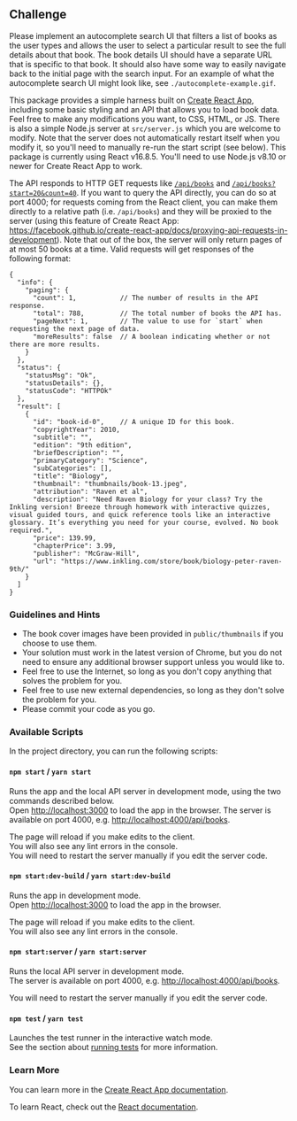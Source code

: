 ## Challenge

Please implement an autocomplete search UI that filters a list of books as the user types and allows the user to select a particular result to see the full details about that book. The book details UI should have a separate URL that is specific to that book. It should also have some way to easily navigate back to the initial page with the search input. For an example of what the autocomplete search UI might look like, see `./autocomplete-example.gif`.

This package provides a simple harness built on [Create React App](https://github.com/facebook/create-react-app), including some basic styling and an API that allows you to load book data. Feel free to make any modifications you want, to CSS, HTML, or JS. There is also a simple Node.js server at `src/server.js` which you are welcome to modify. Note that the server does not automatically restart itself when you modify it, so you'll need to manually re-run the start script (see below). This package is currently using React v16.8.5. You'll need to use Node.js v8.10 or newer for Create React App to work.

The API responds to HTTP GET requests like [`/api/books`](http://localhost:4000/api/books) and [`/api/books?start=20&count=40`](http://localhost:4000/api/books?start=20&count=40). If you want to query the API directly, you can do so at port 4000; for requests coming from the React client, you can make them directly to a relative path (i.e. `/api/books`) and they will be proxied to the server (using this feature of Create React App: https://facebook.github.io/create-react-app/docs/proxying-api-requests-in-development). Note that out of the box, the server will only return pages of at most 50 books at a time. Valid requests will get responses of the following format:

```
{
  "info": {
    "paging": {
      "count": 1,           // The number of results in the API response.
      "total": 788,         // The total number of books the API has.
      "pageNext": 1,        // The value to use for `start` when requesting the next page of data.
      "moreResults": false  // A boolean indicating whether or not there are more results.
    }
  },
  "status": {
    "statusMsg": "Ok",
    "statusDetails": {},
    "statusCode": "HTTPOk"
  },
  "result": [
    {
      "id": "book-id-0",    // A unique ID for this book.
      "copyrightYear": 2010,
      "subtitle": "",
      "edition": "9th edition",
      "briefDescription": "",
      "primaryCategory": "Science",
      "subCategories": [],
      "title": "Biology",
      "thumbnail": "thumbnails/book-13.jpeg",
      "attribution": "Raven et al",
      "description": "Need Raven Biology for your class? Try the Inkling version! Breeze through homework with interactive quizzes, visual guided tours, and quick reference tools like an interactive glossary. It’s everything you need for your course, evolved. No book required.",
      "price": 139.99,
      "chapterPrice": 3.99,
      "publisher": "McGraw-Hill",
      "url": "https://www.inkling.com/store/book/biology-peter-raven-9th/"
    }
  ]
}
```

### Guidelines and Hints

* The book cover images have been provided in `public/thumbnails` if you choose to use them.
* Your solution must work in the latest version of Chrome, but you do not need to ensure any additional browser support unless you would like to.
* Feel free to use the Internet, so long as you don't copy anything that solves the problem for you.
* Feel free to use new external dependencies, so long as they don't solve the problem for you.
* Please commit your code as you go. 

### Available Scripts

In the project directory, you can run the following scripts:

#### `npm start` / `yarn start`

Runs the app and the local API server in development mode, using the two commands described below.<br>
Open [http://localhost:3000](http://localhost:3000) to load the app in the browser. The server is available on port 4000, e.g. [http://localhost:4000/api/books](http://localhost:4000/api/books).

The page will reload if you make edits to the client.<br>
You will also see any lint errors in the console.<br>
You will need to restart the server manually if you edit the server code.

#### `npm start:dev-build` / `yarn start:dev-build`

Runs the app in development mode.<br>
Open [http://localhost:3000](http://localhost:3000) to load the app in the browser.

The page will reload if you make edits to the client.<br>
You will also see any lint errors in the console.

#### `npm start:server` / `yarn start:server`

Runs the local API server in development mode.<br>
The server is available on port 4000, e.g. [http://localhost:4000/api/books](http://localhost:4000/api/books).

You will need to restart the server manually if you edit the server code.

#### `npm test` / `yarn test`

Launches the test runner in the interactive watch mode.<br>
See the section about [running tests](https://facebook.github.io/create-react-app/docs/running-tests) for more information.

### Learn More

You can learn more in the [Create React App documentation](https://facebook.github.io/create-react-app/docs/getting-started).

To learn React, check out the [React documentation](https://reactjs.org/).
